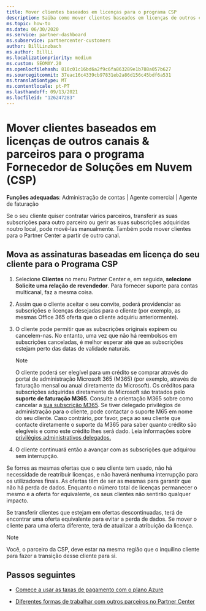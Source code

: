 ```yaml
---
title: Mover clientes baseados em licenças para o programa CSP
description: Saiba como mover clientes baseados em licenças de outros canais ou outro parceiro para o programa Fornecedor de Soluções em Nuvem (CSP) no Partner Center.
ms.topic: how-to
ms.date: 06/30/2020
ms.service: partner-dashboard
ms.subservice: partnercenter-customers
author: BillLinzbach
ms.author: BillLi
ms.localizationpriority: medium
ms.custom: SEOMAY.20
ms.openlocfilehash: 810c01c16bd6a2f9c6fa863289e1b788a057b627
ms.sourcegitcommit: 37eac16c4339cb97831eb2a86d156c45bdf6a531
ms.translationtype: MT
ms.contentlocale: pt-PT
ms.lasthandoff: 09/13/2021
ms.locfileid: "126247283"
---
```

# <a name="move-license-based-customers-from-other-channels--partners-to-the-cloud-solution-provider-csp-program"></a>Mover clientes baseados em licenças de outros canais & parceiros para o programa Fornecedor de Soluções em Nuvem (CSP)

**Funções adequadas**: Administração de contas | Agente comercial | Agente de faturação

Se o seu cliente quiser contratar vários parceiros, transferir as suas subscrições para outro parceiro ou gerir as suas subscrições adquiridas noutro local, pode movê-las manualmente. Também pode mover clientes para o Partner Center a partir de outro canal.

## <a name="move-your-customers-license-based-subscriptions-to-the-csp-program"></a>Mova as assinaturas baseadas em licença do seu cliente para o Programa CSP

1. Selecione **Clientes** no menu Partner Center e, em seguida, **selecione Solicite uma relação de revendedor**. Para fornecer suporte para contas multicanal, faz a mesma coisa.

2. Assim que o cliente aceitar o seu convite, poderá providenciar as subscrições e licenças desejadas para o cliente (por exemplo, as mesmas Office 365 oferta que o cliente adquiriu anteriormente).

3. O cliente pode permitir que as subscrições originais expirem ou cancelem-nas. No entanto, uma vez que não há reembolsos em subscrições canceladas, é melhor esperar até que as subscrições estejam perto das datas de validade naturais.


   >[!NOTE]
   >O cliente poderá ser elegível para um crédito se comprar através do portal de administração Microsoft 365 (M365) (por exemplo, através de faturação mensal ou anual diretamente da Microsoft). Os créditos para subscrições adquiridas diretamente da Microsoft são tratados pelo **suporte de faturação M365**. Consulte a orientação M365 sobre como cancelar a [sua subscrição M365](/microsoft-365/commerce/subscriptions/cancel-your-subscription). Se tiver delegado privilégios de administração para o cliente, pode contactar o suporte M65 em nome do seu cliente. Caso contrário, por favor, peça ao seu cliente que contacte diretamente o suporte da M365 para saber quanto crédito são elegíveis e como este crédito lhes será dado. Leia informações sobre [privilégios administrativos delegados.](customers-revoke-admin-privileges.md)


4. O cliente continuará então a avançar com as subscrições que adquirou sem interrupção.

Se forres as mesmas ofertas que o seu cliente tem usado, não há necessidade de reatribuir licenças, e não haverá nenhuma interrupção para os utilizadores finais. As ofertas têm de ser as mesmas para garantir que não há perda de dados. Enquanto o número total de licenças permanecer o mesmo e a oferta for equivalente, os seus clientes não sentirão qualquer impacto.

Se transferir clientes que estejam em ofertas descontinuadas, terá de encontrar uma oferta equivalente para evitar a perda de dados. Se mover o cliente para uma oferta diferente, terá de atualizar a atribuição da licença.

>[!NOTE]
> Você, o parceiro da CSP, deve estar na mesma região que o inquilino cliente para fazer a transição desse cliente para si.

## <a name="next-steps"></a>Passos seguintes

- [Comece a usar as taxas de pagamento com o plano Azure](azure-plan-get-started.md)
 

- [Diferentes formas de trabalhar com outros parceiros no Partner Center](work-with-other-partners.md)